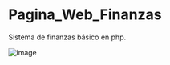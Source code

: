 # Pagina_Web_Finanzas
 Sistema de finanzas básico en php.
 
![image](https://user-images.githubusercontent.com/51472293/207715211-8413b370-1b38-42aa-b473-2e89c136fcf2.png)

